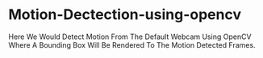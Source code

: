 # Motion-Dectection-using-opencv
Here We Would Detect Motion From The Default Webcam Using OpenCV Where A Bounding Box Will Be Rendered To The Motion Detected Frames.
